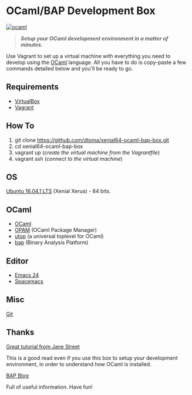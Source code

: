 OCaml/BAP Development Box
=========================

[![ocaml](colour-logo.png)](http://ocaml.org)

> _**Setup your OCaml development environment in a matter of minutes.**_

Use Vagrant to set up a virtual machine with everything you need to develop using the [OCaml](http://ocaml.org) language.
All you have to do is copy-paste a few commands detailed below and you'll be ready to go.

Requirements
------------

* [VirtualBox](https://www.virtualbox.org)
* [Vagrant](https://www.vagrantup.com)

How To
------

1. git clone https://github.com/dtoma/xenial64-ocaml-bap-box.git
2. cd xenial64-ocaml-bap-box
3. vagrant up (*create the virtual machine from the Vagrantfile*)
4. vagrant ssh (*connect to the virtual machine*)

OS
--

[Ubuntu 16.04.1 LTS](http://releases.ubuntu.com/16.04/) (Xenial Xerus) - 64 bits.

OCaml
-----

* [OCaml](http://ocaml.org)
* [OPAM](http://opam.ocaml.org) (OCaml Package Manager)
* [utop](https://github.com/diml/utop) (a universal toplevel for OCaml)
* [bap](https://github.com/BinaryAnalysisPlatform/bap) (Binary Analysis Platform)

Editor
------

* [Emacs 24](http://www.gnu.org/software/emacs/)
* [Spacemacs](https://github.com/syl20bnr/spacemacs) 

Misc
----

[Git](http://git-scm.com)

Thanks
------

[Great tutorial from Jane Street](https://github.com/realworldocaml/book/wiki/Installation-Instructions)

This is a good read even if you use this box to setup your development environment,
in order to understand how OCaml is installed.

[BAP Blog](https://binaryanalysisplatform.github.io/) 

Full of useful information.
Have fun!
